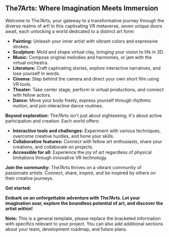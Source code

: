 ## The7Arts: Where Imagination Meets Immersion

Welcome to The7Arts, your gateway to a transformative journey through the diverse realms of art! In this captivating VR metaverse, seven unique doors await, each unlocking a world dedicated to a distinct art form:

* **Painting:** Unleash your inner artist with vibrant colors and expressive strokes.
* **Sculpture:** Mold and shape virtual clay, bringing your vision to life in 3D.
* **Music:** Compose original melodies and harmonies, or jam with the virtual orchestra.
* **Literature:** Craft captivating stories, explore interactive narratives, and lose yourself in words.
* **Cinema:** Step behind the camera and direct your own short film using VR tools.
* **Theater:** Take center stage, perform in virtual productions, and connect with fellow actors.
* **Dance:** Move your body freely, express yourself through rhythmic motion, and join interactive dance routines.

**Beyond exploration:** The7Arts isn't just about sightseeing; it's about active participation and creation. Each world offers:

* **Interactive tools and challenges:** Experiment with various techniques, overcome creative hurdles, and hone your skills.
* **Collaborative features:** Connect with fellow art enthusiasts, share your creations, and collaborate on projects.
* **Accessible for all:** Experience the joy of art regardless of physical limitations through innovative VR technology.

**Join the community:** The7Arts thrives on a vibrant community of passionate artists. Connect, share, inspire, and be inspired by others on their creative journeys.

**Get started:**


**Embark on an unforgettable adventure with The7Arts. Let your imagination soar, explore the boundless potential of art, and discover the artist within!**

**Note:** This is a general template, please replace the bracketed information with specifics relevant to your project. You can also add additional sections about your team, development roadmap, and future plans.
